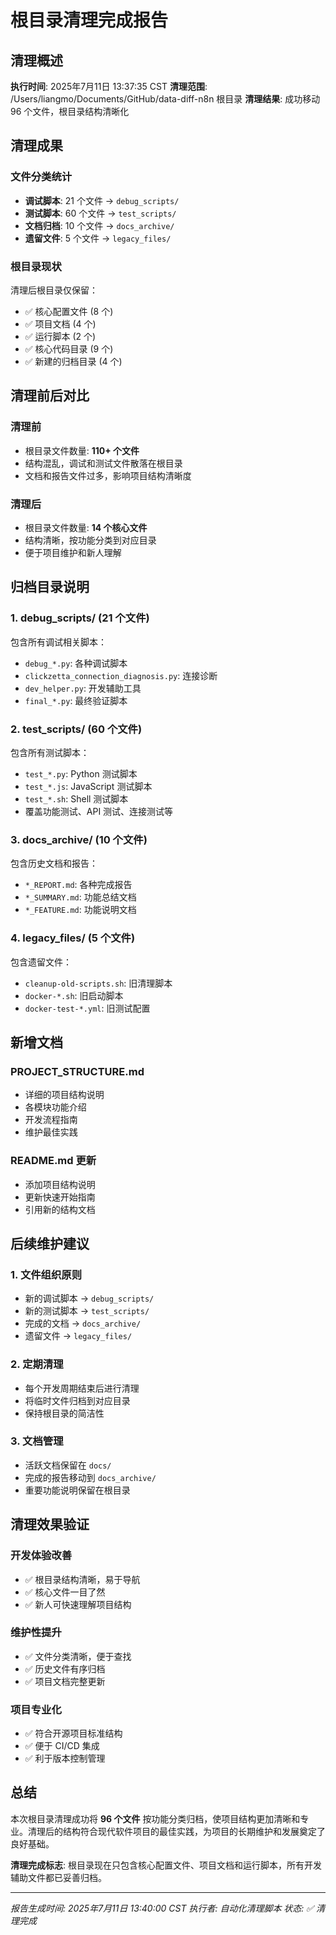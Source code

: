 # 根目录清理完成报告

## 清理概述

**执行时间**: 2025年7月11日 13:37:35 CST
**清理范围**: /Users/liangmo/Documents/GitHub/data-diff-n8n 根目录
**清理结果**: 成功移动 96 个文件，根目录结构清晰化

## 清理成果

### 文件分类统计
- **调试脚本**: 21 个文件 → `debug_scripts/`
- **测试脚本**: 60 个文件 → `test_scripts/`
- **文档归档**: 10 个文件 → `docs_archive/`
- **遗留文件**: 5 个文件 → `legacy_files/`

### 根目录现状
清理后根目录仅保留：
- ✅ 核心配置文件 (8 个)
- ✅ 项目文档 (4 个)
- ✅ 运行脚本 (2 个)
- ✅ 核心代码目录 (9 个)
- ✅ 新建的归档目录 (4 个)

## 清理前后对比

### 清理前
- 根目录文件数量: **110+ 个文件**
- 结构混乱，调试和测试文件散落在根目录
- 文档和报告文件过多，影响项目结构清晰度

### 清理后
- 根目录文件数量: **14 个核心文件**
- 结构清晰，按功能分类到对应目录
- 便于项目维护和新人理解

## 归档目录说明

### 1. debug_scripts/ (21 个文件)
包含所有调试相关脚本：
- `debug_*.py`: 各种调试脚本
- `clickzetta_connection_diagnosis.py`: 连接诊断
- `dev_helper.py`: 开发辅助工具
- `final_*.py`: 最终验证脚本

### 2. test_scripts/ (60 个文件)
包含所有测试脚本：
- `test_*.py`: Python 测试脚本
- `test_*.js`: JavaScript 测试脚本
- `test_*.sh`: Shell 测试脚本
- 覆盖功能测试、API 测试、连接测试等

### 3. docs_archive/ (10 个文件)
包含历史文档和报告：
- `*_REPORT.md`: 各种完成报告
- `*_SUMMARY.md`: 功能总结文档
- `*_FEATURE.md`: 功能说明文档

### 4. legacy_files/ (5 个文件)
包含遗留文件：
- `cleanup-old-scripts.sh`: 旧清理脚本
- `docker-*.sh`: 旧启动脚本
- `docker-test-*.yml`: 旧测试配置

## 新增文档

### PROJECT_STRUCTURE.md
- 详细的项目结构说明
- 各模块功能介绍
- 开发流程指南
- 维护最佳实践

### README.md 更新
- 添加项目结构说明
- 更新快速开始指南
- 引用新的结构文档

## 后续维护建议

### 1. 文件组织原则
- 新的调试脚本 → `debug_scripts/`
- 新的测试脚本 → `test_scripts/`
- 完成的文档 → `docs_archive/`
- 遗留文件 → `legacy_files/`

### 2. 定期清理
- 每个开发周期结束后进行清理
- 将临时文件归档到对应目录
- 保持根目录的简洁性

### 3. 文档管理
- 活跃文档保留在 `docs/`
- 完成的报告移动到 `docs_archive/`
- 重要功能说明保留在根目录

## 清理效果验证

### 开发体验改善
- ✅ 根目录结构清晰，易于导航
- ✅ 核心文件一目了然
- ✅ 新人可快速理解项目结构

### 维护性提升
- ✅ 文件分类清晰，便于查找
- ✅ 历史文件有序归档
- ✅ 项目文档完整更新

### 项目专业化
- ✅ 符合开源项目标准结构
- ✅ 便于 CI/CD 集成
- ✅ 利于版本控制管理

## 总结

本次根目录清理成功将 **96 个文件** 按功能分类归档，使项目结构更加清晰和专业。清理后的结构符合现代软件项目的最佳实践，为项目的长期维护和发展奠定了良好基础。

**清理完成标志**: 根目录现在只包含核心配置文件、项目文档和运行脚本，所有开发辅助文件都已妥善归档。

---

*报告生成时间: 2025年7月11日 13:40:00 CST*
*执行者: 自动化清理脚本*
*状态: ✅ 清理完成*
